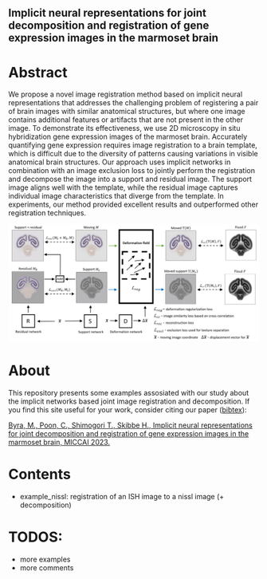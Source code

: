 ## Implicit neural representations for joint decomposition and registration of gene expression images in the marmoset brain

# Abstract

We propose a novel image registration method based on implicit neural representations that addresses the challenging problem of registering a pair of brain images with similar anatomical structures, but where one image contains additional features or artifacts that are not present in the other image. To demonstrate its effectiveness, we use 2D microscopy in situ hybridization gene expression images of the marmoset brain. Accurately quantifying gene expression requires image registration to a brain template, which is difficult due to the diversity of patterns causing variations in visible anatomical brain structures. Our approach uses implicit networks in combination with an image exclusion loss to jointly perform the registration and decompose the image into a support and residual image. The support image aligns well with the template, while the residual image captures individual image characteristics that diverge from the template. In experiments, our method provided excellent results and outperformed other registration techniques. 

![Illustration](figures/scheme.png)

# About

This repository presents some examples assosiated with our study about the implicit networks based joint image registration and decomposition. If you find this site useful for your work, consider citing our paper ([bibtex](figures/miccai_cit.txt)): 

[Byra, M., Poon, C., Shimogori T., Skibbe H., Implicit neural representations for joint decomposition and registration of gene expression images in the marmoset brain, MICCAI 2023.](https://doi.org/10.1007/978-3-031-43999-5_61)

# Contents

- example_nissl: registration of an ISH image to a nissl image (+ decomposition)

# TODOS:

- more examples
- more comments


